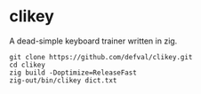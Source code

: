 # clikey

A dead-simple keyboard trainer written in zig.

```
git clone https://github.com/defval/clikey.git
cd clikey
zig build -Doptimize=ReleaseFast
zig-out/bin/clikey dict.txt
```

